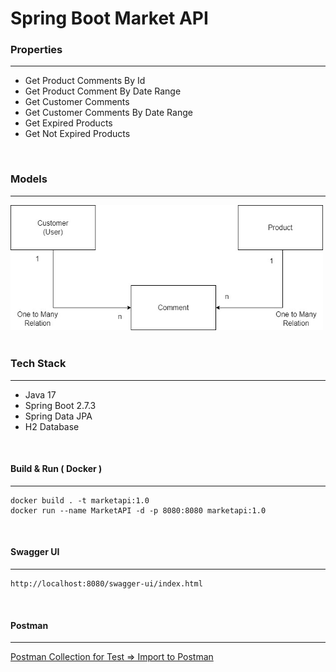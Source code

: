# Spring Boot Market API


### Properties

---

* Get Product Comments By Id 
* Get Product Comment By Date Range
* Get Customer Comments
* Get Customer Comments By Date Range
* Get Expired Products
* Get Not Expired Products

<br>


### Models

---


<img src="../Docs/Schema.jpg" alt="drawing" width="500"/>

<br>
<br>

### Tech Stack

----

* Java 17
* Spring Boot 2.7.3
* Spring Data JPA
* H2 Database

<br>

#### Build & Run ( Docker )

---


```shell
docker build . -t marketapi:1.0
docker run --name MarketAPI -d -p 8080:8080 marketapi:1.0
```

<br>

#### Swagger UI

----

```
http://localhost:8080/swagger-ui/index.html
```

<br>

#### Postman

---

[Postman Collection for Test => Import to Postman](MarketAPI.postman_collection.json "download")


<br>
<br>